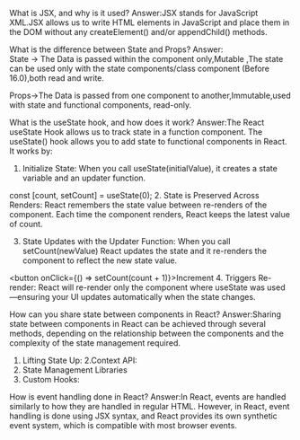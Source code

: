 What is JSX, and why is it used?
Answer:JSX stands for JavaScript XML.JSX allows us to write HTML elements in JavaScript and place them in the DOM without any createElement()  and/or appendChild() methods.


What is the difference between State and Props?
Answer:  
State -> The Data is passed within the component only,Mutable ,The state can be used only with the state components/class component (Before 16.0),both read and write.

Props->The Data is passed from one component to another,Immutable,used with state and functional components,  read-only.

What is the useState hook, and how does it work?
Answer:The React useState Hook allows us to track state in a function component.
The useState() hook allows you to add state to functional components in React. It works by:

1. Initialize State: When you call useState(initialValue), it creates a state variable and an updater function.

const [count, setCount] = useState(0);
2. State is Preserved Across Renders: React remembers the state value between re-renders of the component. Each time the component renders, React keeps the latest value of count.

3. State Updates with the Updater Function: When you call setCount(newValue) React updates the state and it re-renders the component to reflect the new state value.

<button onClick={() => setCount(count + 1)}>Increment</button>
4. Triggers Re-render: React will re-render only the component where useState was used—ensuring your UI updates automatically when the state changes.

How can you share state between components in React?
Answer:Sharing state between components in React can be achieved through several methods, depending on the relationship between the components and the complexity of the state management required.
1. Lifting State Up:
2.Context API:
3. State Management Libraries
4. Custom Hooks:


How is event handling done in React?
Answer:In React, events are handled similarly to how they are handled in regular HTML. However, in React, event handling is done using JSX syntax, and React provides its own synthetic event system, which is compatible with most browser events.
